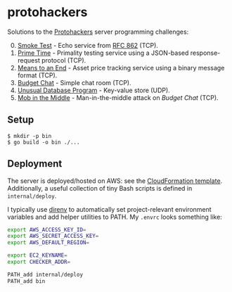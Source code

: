 # protohackers

Solutions to the [Protohackers](https://protohackers.com/) server programming challenges:

0. [Smoke Test](cmd/smoke-test/main.go) -
   Echo service from [RFC 862](https://www.rfc-editor.org/rfc/rfc862.html) (TCP).
1. [Prime Time](cmd/prime-time/main.go) -
   Primality testing service using a JSON-based response-request protocol (TCP).
2. [Means to an End](cmd/means-to-an-end/main.go) -
   Asset price tracking service using a binary message format (TCP).
3. [Budget Chat](cmd/budget-chat/main.go) -
   Simple chat room (TCP).
4. [Unusual Database Program](cmd/unusual-database-program/main.go) -
   Key-value store (UDP).
5. [Mob in the Middle](cmd/mob-in-the-middle/main.go) -
   Man-in-the-middle attack on _Budget Chat_ (TCP).

## Setup

```console
$ mkdir -p bin
$ go build -o bin ./...
```

## Deployment

The server is deployed/hosted on AWS: see the
[CloudFormation template](internal/deploy/cfn.yaml).
Additionally, a useful collection of tiny Bash scripts
is defined in `internal/deploy`.

I typically use [direnv](https://github.com/direnv/direnv) to automatically set
project-relevant environment variables and add helper utilities to PATH.
My `.envrc` looks something like:

```bash
export AWS_ACCESS_KEY_ID=
export AWS_SECRET_ACCESS_KEY=
export AWS_DEFAULT_REGION=

export EC2_KEYNAME=
export CHECKER_ADDR=

PATH_add internal/deploy
PATH_add bin
```
